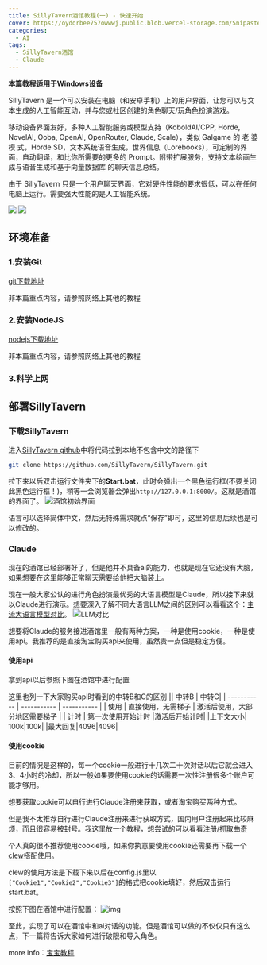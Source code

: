 ```yaml
---
title: SillyTavern酒馆教程(一) - 快速开始
cover: https://oydqrbee757owwwj.public.blob.vercel-storage.com/Snipaste_2024-09-07_13-48-05-SQWMYnATqu78zzoqVytrFZof5T21WC.png
categories: 
  - AI
tags: 
  - SillyTavern酒馆
  - Claude
---
```

**本篇教程适用于Windows设备**

SillyTavern 是一个可以安装在电脑（和安卓手机）上的用户界面，让您可以与文本生成的人工智能互动，并与您或社区创建的角色聊天/玩角色扮演游戏。

移动设备界面友好，多种人工智能服务或模型支持（KoboldAI/CPP, Horde, NovelAI, Ooba, OpenAI, OpenRouter, Claude, Scale），类似 Galgame 的 老 婆 模 式，Horde SD，文本系统语音生成，世界信息（Lorebooks），可定制的界面，自动翻译，和比你所需要的更多的 Prompt。附带扩展服务，支持文本绘画生成与语音生成和基于向量数据库 的聊天信息总结。

由于 SillyTavern 只是一个用户聊天界面，它对硬件性能的要求很低，可以在任何电脑上运行。需要强大性能的是人工智能系统。

![](/images//post/ai/image.png)
![](/images//post/ai/image-1.png)

## 环境准备

### 1.安装Git
[git下载地址](https://git-scm.com/downloads)

非本篇重点内容，请参照网络上其他的教程

### 2.安装NodeJS
[nodejs下载地址](https://nodejs.org/)

非本篇重点内容，请参照网络上其他的教程

### 3.科学上网

## 部署SillyTavern
### 下载SillyTavern
进入[SillyTavern github](https://github.com/SillyTavern/SillyTavern?tab=readme-ov-file)中将代码拉到本地不包含中文的路径下

``` bash
git clone https://github.com/SillyTavern/SillyTavern.git
```

拉下来以后双击运行文件夹下的**Start.bat**，此时会弹出一个黑色运行框(不要关闭此黑色运行框！)，稍等一会浏览器会弹出``http://127.0.0.1:8000/``。这就是酒馆的界面了。
![酒馆初始界面](https://oydqrbee757owwwj.public.blob.vercel-storage.com/Snipaste_2024-09-07_15-02-27-kWgoYFhLCt5riFgevG5c9N7U0UPU6F.png)

语言可以选择简体中文，然后无特殊需求就点“保存”即可，这里的信息后续也是可以修改的。

### Claude
现在的酒馆已经部署好了，但是他并不具备ai的能力，也就是现在它还没有大脑，如果想要在这里能够正常聊天需要给他把大脑装上。

现在一般大家公认的进行角色扮演最优秀的大语言模型是Claude，所以接下来就以Claude进行演示。想要深入了解不同大语言LLM之间的区别可以看看这个：[主流大语言模型对比](https://github.com/wsxqaza12/Comparison-of-LLM-Specifications?tab=readme-ov-file)。
![LLM对比](/images/post/ai/1280X1280.PNG)

想要将Claude的服务接进酒馆里一般有两种方案，一种是使用cookie，一种是使用api。我推荐的是直接淘宝购买api来使用，虽然贵一点但是稳定方便。

#### 使用api

拿到api以后参照下图在酒馆中进行配置

这里也列一下大家购买api时看到的中转B和C的区别
|| 中转B     | 中转C|
| ----------- | ----------- | ----------- |
| 使用      | 直接使用，无需梯子       | 激活后使用，大部分地区需要梯子       |
| 计时   | 第一次使用开始计时        |激活后开始计时|
|上下文大小| 100k|100k|
|最大回复|4096|4096|

#### 使用cookie
目前的情况是这样的，每一个cookie一般进行十几次二十次对话以后它就会进入3、4小时的冷却，所以一般如果要使用cookie的话需要一次性注册很多个账户可能才够用。

想要获取cookie可以自行进行Claude注册来获取，或者淘宝购买两种方式。

但是我不太推荐自行进行Claude注册来进行获取方式，国内用户注册起来比较麻烦，而且很容易被封号。我这里放一个教程，想尝试的可以看看[注册/抓取曲奇](https://sqivg8d05rm.feishu.cn/wiki/HST5wAAxeibfzEkrCvHcIU8dnge)

个人真的很不推荐使用cookie哦，如果你执意要使用cookie还需要再下载一个[clew](https://github.com/teralomaniac/clewd?tab=readme-ov-file)搭配使用。

clew的使用方法是下载下来以后在config.js里以``["Cookie1","Cookie2","Cookie3"]``的格式把cookie填好，然后双击运行start.bat。

按照下图在酒馆中进行配置：
![img](https://oydqrbee757owwwj.public.blob.vercel-storage.com/%E5%BE%AE%E4%BF%A1%E5%9B%BE%E7%89%87_20240907153238-e2xC1aHbAkkb8z0I4CbVugOV2wLFh5.png)


至此，实现了可以在酒馆中和ai对话的功能。但是酒馆可以做的不仅仅只有这么点，下一篇将告诉大家如何进行破限和导入角色。

more info：[宝宝教程](https://sqivg8d05rm.feishu.cn/wiki/BBocw85QTiA8EXkNcUZcT2pCnIe)